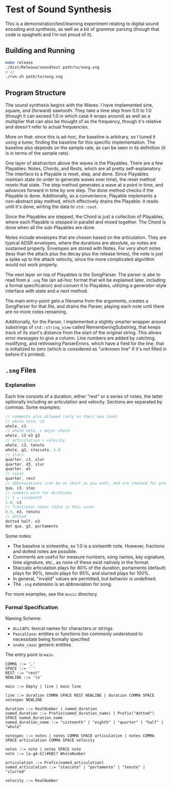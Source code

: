 # Test of Sound Synthesis

This is a demonstration/test/learning experiment relating to digital sound encoding and synthesis, as well as a bit of grammar parsing (though that code is spaghetti and I'm not proud of it).

## Building and Running

```sh
make release
./dist/Release/soundtest path/to/song.sng
# or
./run.sh path/to/song.sng
```

## Program Structure

The sound synthesis begins with the Waves. I have implemented sine, square, and (forward) sawtooth. They take a time step from 0.0 to 1.0 (though it can exceed 1.0 in which case it wraps around) as well as a multiplier that can also be thought of as the frequency, though it's relative and doesn't refer to actual frequencies.

More on that: since this is ad-hoc, the baseline is arbitrary, so I tuned it using a tuner, finding the baseline for this specific implementation. The baseline also depends on the sample rate, as can be seen in its definition (it is in terms of the sample rate).

One layer of abstraction above the waves is the Playables. There are a few Playables: Notes, Chords, and Rests, which are all pretty self-explanatory. The interface to a Playable is reset, step, and done. Since Playables maintain state (in order to generate waves over time), the reset method resets that state. The step method generates a wave at a point in time, and advances forward in time by one step. The done method checks if the Playable is done. Additionally, as a convenience, Playable implements a non-abstract play method, which effectively drains the Playable: it reads until it's done, writing the data to `std::cout`.

Since the Playables are stepped, the Chord is just a collection of Playables, where each Playable is stepped in parallel and mixed together. The Chord is done when all the sub-Playables are done.

Notes include envelopes that are chosen based on the articulation. They are typical ADSR envelopes, where the durations are absolute, so notes are sustained properly. Envelopes are stored with Notes. For very short notes (less than the attack plus the decay plus the release times), the note is just a spike up to the attack velocity, since the more complicated algorithm would not work properly.

The next layer on top of Playables is the SongParser. The parser is abe to read from a `.sng` file (an ad-hoc format that will be explained later, including a formal specification) and convert it to Playables, utilizing a generator-style interface with state and a next method.

The main entry-point gets a filename from the arguments, creates a SongParser for that file, and drains the Parser, playing each note until there are no more notes remaining.

Additionally, for the Parser, I implemented a slightly smarter wrapper around substrings of `std::string_view` called RememberingSubstring, that keeps track of its start's distance from the start of the original string. This allows error messages to give a column. Line numbers are added by catching, modifying, and rethrowing ParserErrors, which have a field for the line, that is initialized to zero (which is considered as "unknown line" if it's not filled in before it's printed).

## `.sng` Files

### Explanation

Each line consists of a duration, either "rest" or a series of notes, the latter optionally including an articulation and velocity. Sections are separated by commas. Some examples:

```c
// comments also allowed (only on their own line)
// whole note, c3
whole, c3
// whole note, c major chord
whole, c3 e3 g3
// articulation + velocity
whole, c3, tenuto
whole, g3, staccato, 1.0
// slurs
quarter, c3, slur
quarter, d3, slur
quarter, e3
// rests
quarter, rest
// abbreviations (can be as short as you want, and are checked for prefix)
qua, c3, stac
// numbers work for durations
// 1 = sixteenth
1.0, c3
// fractional notes (32nd in this case)
0.5, e3, tenuto
// dotted
dotted half, e3
dot qua, g3, portamento
```

Some notes:

- The baseline is sixteenths, so 1.0 is a sixteenth note. However, fractions and dotted notes are possible.
- Comments are useful for measure numbers, song names, key signature, time signature, etc., as none of these exist natively in the format.
- Staccato articulation plays for 80% of the duration, portamento (default) plays for 90%, tenuto plays for 95%, and slurred plays for 100%.
- In general, "invalid" values are permitted, but behavior is undefined.
- The `.sng` extension is an abbreviation for song.

For more examples, see the `music` directory.

### Formal Specification

Naming Scheme:
- `ALLCAPS`: lexical names for characters or strings
- `PascalCase`: entities or functions too commonly understood to necessitate being formally specified
- `snake_case`: generic entities

The entry point is `main`.

```
COMMA ::= ','
SPACE ::= ' '
REST ::= "rest"
NEWLINE ::= '\n'

main ::= Empty | line | main line

line ::= duration COMMA SPACE REST NEWLINE | duration COMMA SPACE notespec NEWLINE

duration ::= RealNumber | named_duration
named_duration ::= Prefix(named_duration_name) | Prefix("dotted") SPACE named_duration_name
named_duration_name ::= "sixteenth" | "eighth" | "quarter" | "half" | "whole"

notespec ::= notes | notes COMMA SPACE articulation | notes COMMA SPACE articulation COMMA SPACE velocity

notes ::= note | notes SPACE note
note ::= [a-gA-G][#bB]? WholeNumber

articulation ::= Prefix(named_articulation)
named_articulation ::= "staccato" | "portamento" | "tenuto" | "slurred"

velocity ::= RealNumber
```
